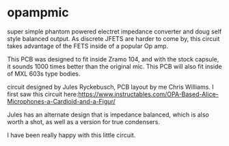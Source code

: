 # opampmic
super simple phantom powered electret impedance converter and doug self style balanced output. As discrete JFETS are harder to come by, this circuit takes advantage of the FETS inside of a popular Op amp.

This PCB was designed to fit inside Zramo 104, and with the stock capsule, it sounds 1000 times better than the original mic. This PCB will also fit inside of MXL 603s type bodies. 

circuit designed by Jules Ryckebusch, PCB layout by me Chris Williams. I first saw this circuit here:https://www.instructables.com/OPA-Based-Alice-Microphones-a-Cardioid-and-a-Figur/

Jules has an alternate design that is impedance balanced, which is also worth a shot, as well as a version for true condensers.

I have been really happy with this little circuit.

